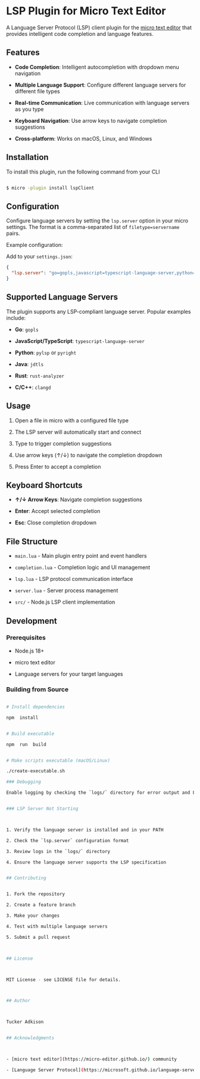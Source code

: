 # LSP Plugin for Micro Text Editor

A Language Server Protocol (LSP) client plugin for the [micro text editor](https://micro-editor.github.io/) that provides intelligent code completion and language features.

## Features

- **Code Completion**: Intelligent autocompletion with dropdown menu navigation

- **Multiple Language Support**: Configure different language servers for different file types

- **Real-time Communication**: Live communication with language servers as you type

- **Keyboard Navigation**: Use arrow keys to navigate completion suggestions

- **Cross-platform**: Works on macOS, Linux, and Windows

## Installation

To install this plugin, run the following command from your CLI

```bash

$ micro -plugin install lspClient

```

## Configuration

Configure language servers by setting the `lsp.server` option in your micro settings. The format is a comma-separated list of `filetype=servername` pairs.

Example configuration:

Add to your `settings.json`:

```json
{
  "lsp.server": "go=gopls,javascript=typescript-language-server,python=pylsp"
}
```

## Supported Language Servers

The plugin supports any LSP-compliant language server. Popular examples include:

- **Go**: `gopls`

- **JavaScript/TypeScript**: `typescript-language-server`

- **Python**: `pylsp` or `pyright`

- **Java**: `jdtls`

- **Rust**: `rust-analyzer`

- **C/C++**: `clangd`

## Usage

1. Open a file in micro with a configured file type

2. The LSP server will automatically start and connect

3. Type to trigger completion suggestions

4. Use arrow keys (↑/↓) to navigate the completion dropdown

5. Press Enter to accept a completion

## Keyboard Shortcuts

- **↑/↓ Arrow Keys**: Navigate completion suggestions

- **Enter**: Accept selected completion

- **Esc**: Close completion dropdown

## File Structure

- `main.lua` - Main plugin entry point and event handlers

- `completion.lua` - Completion logic and UI management

- `lsp.lua` - LSP protocol communication interface

- `server.lua` - Server process management

- `src/` - Node.js LSP client implementation

## Development

### Prerequisites

- Node.js 18+

- micro text editor

- Language servers for your target languages

### Building from Source

```bash

# Install dependencies

npm  install


# Build executable

npm  run  build


# Make scripts executable (macOS/Linux)

./create-executable.sh

### Debugging

Enable logging by checking the `logs/` directory for error output and LSP communication logs.


### LSP Server Not Starting



1. Verify the language server is installed and in your PATH

2. Check the `lsp.server` configuration format

3. Review logs in the `logs/` directory

4. Ensure the language server supports the LSP specification


## Contributing


1. Fork the repository

2. Create a feature branch

3. Make your changes

4. Test with multiple language servers

5. Submit a pull request



## License



MIT License - see LICENSE file for details.



## Author



Tucker Adkison


## Acknowledgments



- [micro text editor](https://micro-editor.github.io/) community

- [Language Server Protocol](https://microsoft.github.io/language-server-protocol/) specification
```
